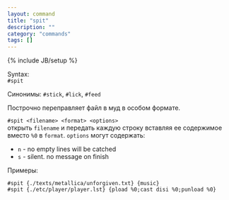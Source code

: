 ```yaml
---
layout: command
title: "spit"
description: ""
category: "commands"
tags: []
---
```

{% include JB/setup %}

Syntax:  
`#spit`

Синонимы: `#stick`, `#lick`, `#feed`

Построчно переправляет файл в муд в особом формате.

`#spit <filename> <format> <options>`  
открыть `filename` и передать каждую строку вставляя ее содержимое вместо `%0` в `format`. 
`options` могут содержать:
  
- `n` - no empty lines will be catched  
- `s` - silent. no message on finish  

Примеры:  

    #spit {./texts/metallica/unforgiven.txt} {music}
    #spit {./etc/player/player.lst} {pload %0;cast disi %0;punload %0}
    

